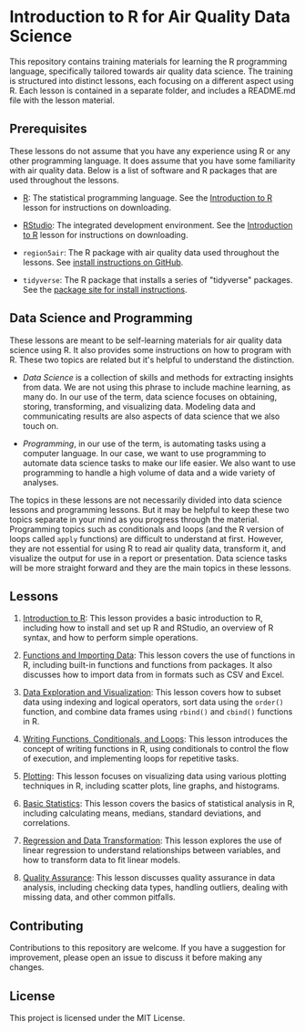 # Introduction to R for Air Quality Data Science

This repository contains training materials for learning the R programming language,
specifically tailored towards air quality data science. The training is structured into
distinct lessons, each focusing on a different aspect using R. Each lesson
is contained in a separate folder, and includes a README.md file with the lesson 
material.

## Prerequisites

These lessons do not assume that you have any experience using R or any other 
programming language. It does assume that you have some familiarity with air
quality data. Below is a list of software and R packages that are used 
throughout the lessons.

- [R](https://cran.r-project.org/): The statistical programming language. See
the [Introduction to R](1-Introduction-to-R/readme.md) lesson for instructions
on downloading.

- [RStudio](https://posit.co/download/rstudio-desktop/): The integrated development
environment. See the [Introduction to R](1-Introduction-to-R/readme.md) lesson 
for instructions on downloading.

- `region5air`: The R package with air quality data used throughout the lessons.
See [install instructions on GitHub](https://github.com/FluentData/region5air/blob/main/README.md).

- `tidyverse`: The R package that installs a series of "tidyverse" packages.
See the [package site for install instructions](https://www.tidyverse.org/packages/).

## Data Science and Programming

These lessons are meant to be self-learning materials for air quality data science
using R. It also provides some instructions on how to program with R. These two
topics are related but it's helpful to understand the distinction.

- _Data Science_ is a collection of skills and methods for extracting insights from
data. We are not using this phrase to include machine learning, as many do. In
our use of the term, data science focuses on obtaining, storing, transforming, 
and visualizing data. Modeling data and communicating results are also aspects
of data science that we also touch on. 

- _Programming_, in our use of the term, is automating tasks using a computer
language. In our case, we want to use programming to automate data science tasks
to make our life easier. We also want to use programming to handle a high volume
of data and a wide variety of analyses.

The topics in these lessons are not necessarily divided into data science lessons
and programming lessons. But it may be helpful to keep these two topics separate
in your mind as you progress through the material. Programming topics such as conditionals
and loops (and the R version of loops called `apply` functions) are difficult
to understand at first. However, they are not essential for using R to read air
quality data, transform it, and visualize the output for use in a report or presentation. 
Data science tasks will be more straight forward and they are the main topics in 
these lessons.


## Lessons

1. [Introduction to R](1-Introduction-to-R/readme.md): This lesson provides a 
basic introduction to R, including how to install and set up R and RStudio, an 
overview of R syntax, and how to perform simple operations.

2. [Functions and Importing Data](2-Functions-and-Importing-Data/readme.md): This
lesson covers the use of functions in R, including built-in functions and 
functions from packages. It also discusses how to import data from in formats
such as CSV and Excel.

3. [Data Exploration and Visualization](3-Subsetting-Sorting-and-Dates/readme.md): This lesson covers how to subset data using indexing and logical operators, sort data using the `order()` function, and combine data frames using `rbind()` and `cbind()` functions in R.

4. [Writing Functions, Conditionals, and Loops](4-Writing-Functions-Conditionals-and-Loops): This lesson introduces the concept of writing functions in R, using conditionals to control the flow of execution, and implementing loops for repetitive tasks.
    
5. [Plotting](5-Plotting/readme.md): This lesson focuses on visualizing data using various plotting techniques in R, including scatter plots, line graphs, and histograms.

6. [Basic Statistics](6-Basic-Statistics/readme.md): This lesson covers the basics of statistical analysis in R, including calculating means, medians, standard deviations, and correlations.

7. [Regression and Data Transformation](7-Regression-and-Data-Transformation/readme.md): This lesson explores the use of linear regression to understand relationships between variables, and how to transform data to fit linear models.

8. [Quality Assurance](8-Quality-Assurance/readme.md): This lesson discusses quality assurance in data analysis, including checking data types, handling outliers, dealing with missing data, and other common pitfalls.

## Contributing

Contributions to this repository are welcome. If you have a suggestion for improvement,
please open an issue to discuss it before making any changes.

## License

This project is licensed under the MIT License. 
